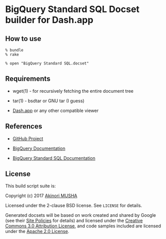 BigQuery Standard SQL Docset builder for Dash.app
=================================================

How to use
----------

    % bundle
    % rake

    % open "BigQuery Standard SQL.docset"

Requirements
------------

- wget(1) - for recursively fetching the entire document tree

- tar(1) - bsdtar or GNU tar (I guess)

- [Dash.app](http://kapeli.com/dash) or any other compatible viewer

References
----------

- [GitHub Project](https://github.com/knu/docset-presto)

- [BigQuery Documentation](https://cloud.google.com/bigquery/docs/)

- [BigQuery Standard SQL Documentation](https://cloud.google.com/bigquery/docs/reference/standard-sql/)

License
-------

This build script suite is:

Copyright (c) 2017 [Akinori MUSHA](https://akinori.org/)

Licensed under the 2-clause BSD license.
See `LICENSE` for details.

Generated docsets will be based on work created and shared by Google
(see their
[Site Policies](https://developers.google.com/terms/site-policies) for
details) and licensed under the
[Creative Commons 3.0 Attribution License](http://creativecommons.org/licenses/by/3.0/),
and code samples included are licensed under the
[Apache 2.0 License](http://www.apache.org/licenses/LICENSE-2.0).

